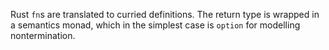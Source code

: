 Rust `fn`s are translated to curried definitions. The return type is wrapped in a semantics monad, which in the simplest case is `option` for modelling nontermination.
